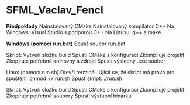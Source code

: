 # SFML_Vaclav_Fencl
**Předpoklady**
Nainstalovaný CMake
Nainstalovaný kompilátor C++
Na Windows: Visual Studio s podporou C++
Na Linuxu: g++ a make

**Windows (pomocí run.bat)**
Spusť soubor run.bat

Skript:
Vytvoří složku build
Spustí CMake s konfigurací
Zkompiluje projekt
Zkopíruje potřebné knihovny a zdroje
Spustí výsledný .exe soubor

Linux (pomocí run.sh)
Otevři terminál.
Ujisti se, že skript má práva pro spuštění:
chmod +x run.sh
Spusť skript: ./run.sh

Skript:
Vytvoří složku build
Spustí CMake s konfigurací
Zkompiluje projekt
Zkopíruje potřebné soubory
Spustí výstupní binárku
